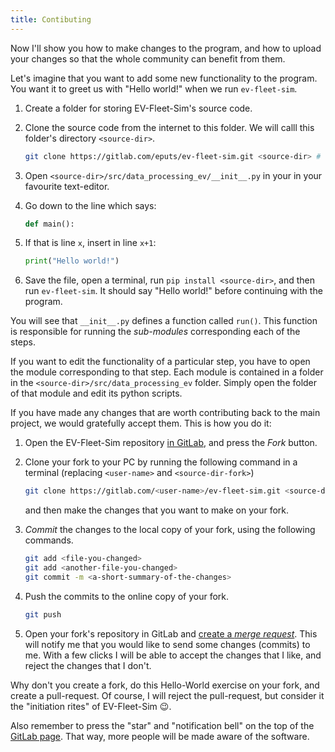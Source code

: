 ```yaml
---
title: Contibuting
---
```


Now I'll show you how to make changes to the program, and how to upload your changes so that the whole community can benefit from them.

Let's imagine that you want to add some new functionality to the program. You want it to greet us with "Hello world!" when we run `ev-fleet-sim`.

1. Create a folder for storing EV-Fleet-Sim's source code.

2. Clone the source code from the internet to this folder. We will calll this folder's directory `<source-dir>`.

   ```sh
   git clone https://gitlab.com/eputs/ev-fleet-sim.git <source-dir> # Clone the git repository into the new folder.
   ```

1. Open `<source-dir>/src/data_processing_ev/__init__.py` in your in your favourite text-editor.

3. Go down to the line which says:

    ```python
    def main():
    ```

4. If that is line `x`, insert in line `x+1`:

    ```python
    print("Hello world!")
    ```

5. Save the file, open a terminal, run `pip install <source-dir>`, and then run `ev-fleet-sim`. It should say "Hello
   world!" before continuing with the program.

You will see that `__init__.py` defines a function called `run()`. This function is
responsible for running the *sub-modules* corresponding each of the steps.

If you want to edit the functionality of a particular step, you have to open
the module corresponding to that step. Each module is contained in a folder in
the `<source-dir>/src/data_processing_ev` folder. Simply open the folder of that module
and edit its python scripts.

If you have made any changes that are worth contributing back to the main
project, we would gratefully accept them. This is how you do it:

1. Open the EV-Fleet-Sim repository [in GitLab](https://gitlab.com/eputs/ev-fleet-sim/), and press the *Fork* button.

2. Clone your fork to your PC by running the following command in a terminal (replacing `<user-name>` and `<source-dir-fork>`)

   ```sh
   git clone https://gitlab.com/<user-name>/ev-fleet-sim.git <source-dir-fork>
   ```

   and then make the changes that you want to make on your fork.


3. *Commit* the changes to the local copy of your fork, using the following commands.

   ```sh
   git add <file-you-changed>
   git add <another-file-you-changed>
   git commit -m <a-short-summary-of-the-changes>
   ```

3. Push the commits to the online copy of your fork.

   ```sh
   git push
   ```

4. Open your fork's repository in GitLab and [create a *merge request*](https://docs.gitlab.com/ee/user/project/merge_requests/creating_merge_requests.html#when-you-work-in-a-fork). This will notify me that you would like to send some changes (commits) to me. With a few clicks I will be able to accept the changes that I like, and reject the changes that I don't.

Why don't you create a fork, do this Hello-World exercise on your fork, and create a pull-request. Of course, I will reject the pull-request, but consider it the "initiation rites" of EV-Fleet-Sim 😉.

Also remember to press the "star" and "notification bell" on the top of the [GitLab page](https://gitlab.com/eputs/ev-fleet-sim). That way, more people will be made aware of the software.
